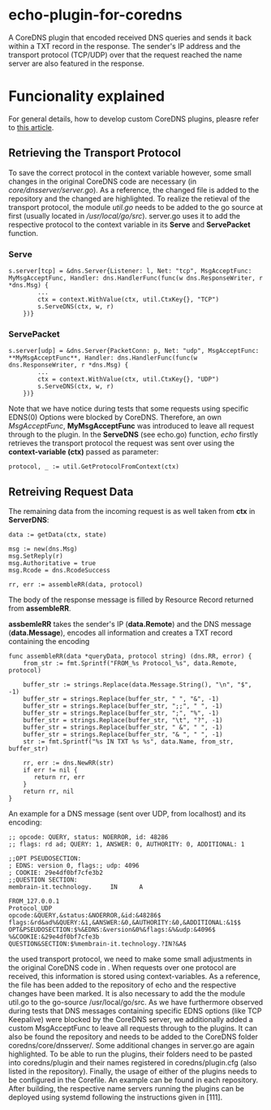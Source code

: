 # echo-plugin-for-coredns
A CoreDNS plugin that encoded received DNS queries and sends it back within a TXT record in the response. The sender's IP address and the transport protocol (TCP/UDP) over that the request reached the name server are also featured in the response. 

# Funcionality explained
For general details, how to develop custom CoreDNS plugins, pleasre refer to [this article](https://coredns.io/2016/12/19/writing-plugins-for-coredns/).


## Retrieving the Transport Protocol
To save the correct protocol in the context variable however, some small changes in the original CoreDNS code are necessary (in _core/dnsserver/server.go_). As a reference, the changed file is added to the repository and the changed are highlighted. 
To realize the retieval of the transport protocol, the module _util.go_ needs to be added to the go source at first (usually located in _/usr/local/go/src_). server.go uses it to add the respective protocol to the context variable in its **Serve** and **ServePacket** function.

### Serve
~~~
s.server[tcp] = &dns.Server{Listener: l, Net: "tcp", MsgAcceptFunc: MyMsgAcceptFunc, Handler: dns.HandlerFunc(func(w dns.ResponseWriter, r *dns.Msg) {
		...
		ctx = context.WithValue(ctx, util.CtxKey{}, "TCP")
		s.ServeDNS(ctx, w, r)
	})}

~~~

### ServePacket
~~~
s.server[udp] = &dns.Server{PacketConn: p, Net: "udp", MsgAcceptFunc: **MyMsgAcceptFunc**, Handler: dns.HandlerFunc(func(w dns.ResponseWriter, r *dns.Msg) {
		...
		ctx = context.WithValue(ctx, util.CtxKey{}, "UDP")
		s.ServeDNS(ctx, w, r)
	})}
~~~
Note that we have notice during tests that some requests using specific EDNS(0) Options were blocked by CoreDNS. Therefore, an own _MsgAcceptFunc_, **MyMsgAcceptFunc** was introduced to leave all request through to the plugin. In the **ServeDNS** (see echo.go) function, _echo_ firstly retrieves the transport protocol the request was sent over using the **context-variable (ctx)** passed as parameter: 

~~~
protocol, _ := util.GetProtocolFromContext(ctx)
~~~


## Retreiving Request Data 
The remaining data from the incoming request is as well taken from **ctx** in **ServerDNS**: 
~~~
data := getData(ctx, state)

msg := new(dns.Msg)
msg.SetReply(r)
msg.Authoritative = true
msg.Rcode = dns.RcodeSuccess

rr, err := assembleRR(data, protocol)
~~~

The body of the response message is filled by Resource Record returned from **assembleRR**.

**assbemleRR** takes the sender's IP (**data.Remote**) and the DNS message (**data.Message**), encodes all information and creates a TXT record containing the encoding
~~~
func assembleRR(data *queryData, protocol string) (dns.RR, error) {
	from_str := fmt.Sprintf("FROM_%s Protocol_%s", data.Remote, protocol)

	buffer_str := strings.Replace(data.Message.String(), "\n", "$", -1)
	buffer_str = strings.Replace(buffer_str, " ", "&", -1)
	buffer_str = strings.Replace(buffer_str, ";;", " ", -1)
	buffer_str = strings.Replace(buffer_str, ";", "%", -1)
	buffer_str = strings.Replace(buffer_str, "\t", "?", -1)
	buffer_str = strings.Replace(buffer_str, " &", " ", -1)
	buffer_str = strings.Replace(buffer_str, "& ", " ", -1)
	str := fmt.Sprintf("%s IN TXT %s %s", data.Name, from_str, buffer_str)

	rr, err := dns.NewRR(str)
	if err != nil {
	   return rr, err
	}
	return rr, nil
}
~~~

An example for a DNS message (sent over UDP, from localhost) and its encoding: 

~~~~ Original
;; opcode: QUERY, status: NOERROR, id: 48286 
;; flags: rd ad; QUERY: 1, ANSWER: 0, AUTHORITY: 0, ADDITIONAL: 1

;;OPT PSEUDOSECTION:
; EDNS: version 0, flags:; udp: 4096
; COOKIE: 29e4df0bf7cfe3b2
;;QUESTION SECTION:
membrain-it.technology.		IN		A
~~~~

~~~~ Encoding
FROM_127.0.0.1 
Protocol_UDP 
opcode:&QUERY,&status:&NOERROR,&id:&48286$
flags:&rd&ad%&QUERY:&1,&ANSWER:&0,&AUTHORITY:&0,&ADDITIONAL:&1$$
OPT&PSEUDOSECTION:$%&EDNS:&version&0%&flags:&%&udp:&4096$
%&COOKIE:&29e4df0bf7cfe3b
QUESTION&SECTION:$%membrain-it.technology.?IN?&A$
~~~~


the used transport protocol, we need to make some small adjustments in the original CoreDNS code in . When requests over one protocol are received, this information is stored using context-variables. As a reference, the file has been added to the repository of echo and the respective changes have been marked. It is also necessary to add the the module util.go to the go-source /usr/local/go/src. As we have furthermore observed during tests that DNS messages containing specific EDNS options (like TCP Keepalive) were blocked by the CoreDNS server, we additionally added a custom MsgAcceptFunc to leave all requests through to the plugins. It can also be found the repository and needs to be added to the CoreDNS folder coredns/core/dnsserver/. Some additional changes in server.go are again highlighted.
To be able to run the plugins, their folders need to be pasted into coredns/plugin and their names registered in coredns/plugin.cfg (also listed in the repository). Finally, the usage of either of the plugins needs to be configured in the Corefile. An example can be found in each repository. After building, the respective name servers running the plugins can be deployed using systemd following the instructions given in [111].
